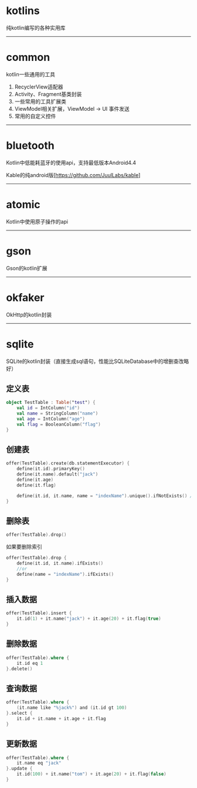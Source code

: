 # kotlins

纯kotlin编写的各种实用库
***

# common

kotlin一些通用的工具

1. RecyclerView适配器
2. Activity、Fragment基类封装
4. 一些常用的工具扩展类
5. ViewModel相关扩展，ViewModel -> UI 事件发送
6. 常用的自定义控件

***

# bluetooth

Kotlin中低能耗蓝牙的使用api，支持最低版本Android4.4

Kable的纯android版[https://github.com/JuulLabs/kable]
***

# atomic

Kotlin中使用原子操作的api
***

# gson

Gson的kotlin扩展
***

# okfaker

OkHttp的kotlin封装
***

# sqlite

SQLite的kotlin封装（直接生成sql语句，性能比SQLiteDatabase中的增删查改略好）

## 定义表

```kotlin
object TestTable : Table("test") {
    val id = IntColumn("id")
    val name = StringColumn("name")
    val age = IntColumn("age")
    val flag = BooleanColumn("flag")
}
```

## 创建表

```kotlin
offer(TestTable).create(db.statementExecutor) {
    define(it.id).primaryKey()
    define(it.name).default("jack")
    define(it.age)
    define(it.flag)

    define(it.id, it.name, name = "indexName").unique().ifNotExists() //索引，索引名称默认为id_name
}
```

## 删除表

```kotlin
offer(TestTable).drop()
```

如果要删除索引

```kotlin
offer(TestTable).drop {
    define(it.id, it.name).ifExists()
    //or
    define(name = "indexName").ifExists()
}
```

## 插入数据

```kotlin
offer(TestTable).insert {
    it.id(1) + it.name("jack") + it.age(20) + it.flag(true)
}
```

## 删除数据

```kotlin
offer(TestTable).where {
    it.id eq 1
}.delete()
```

## 查询数据

```kotlin
offer(TestTable).where {
    (it.name like "%jack%") and (it.id gt 100)
}.select {
    it.id + it.name + it.age + it.flag
}
```

## 更新数据

```kotlin
offer(TestTable).where {
    it.name eq "jack"
}.update {
    it.id(100) + it.name("tom") + it.age(20) + it.flag(false)
}
```





